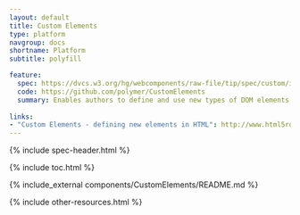 ```yaml
---
layout: default
title: Custom Elements
type: platform
navgroup: docs
shortname: Platform
subtitle: polyfill

feature:
  spec: https://dvcs.w3.org/hg/webcomponents/raw-file/tip/spec/custom/index.html
  code: https://github.com/polymer/CustomElements
  summary: Enables authors to define and use new types of DOM elements in a document.
  
links:
- "Custom Elements - defining new elements in HTML": http://www.html5rocks.com/en/tutorials/webcomponents/customelements/
---
```


{% include spec-header.html %}

{% include toc.html %}

{% include_external components/CustomElements/README.md %}

{% include other-resources.html %}
